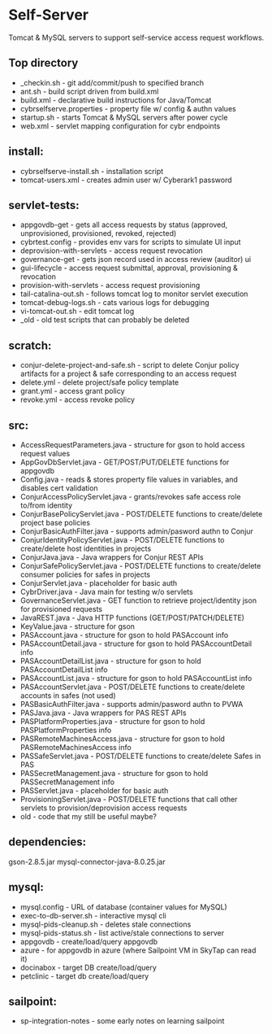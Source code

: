 # Self-Server

Tomcat & MySQL servers to support self-service access request workflows.

## Top directory
 - _checkin.sh - git add/commit/push to specified branch
 - ant.sh - build script driven from build.xml
 - build.xml - declarative build instructions for Java/Tomcat
 - cybrselfserve.properties - property file w/ config & authn values
 - startup.sh - starts Tomcat & MySQL servers after power cycle
 - web.xml - servlet mapping configuration for cybr endpoints

## install:
 - cybrselfserve-install.sh - installation script
 - tomcat-users.xml - creates admin user w/ Cyberark1 password

## servlet-tests:
 - appgovdb-get - gets all access requests by status (approved, unprovisioned, provisioned, revoked, rejected)
 - cybrtest.config - provides env vars for scripts to simulate UI input
 - deprovision-with-servlets - access request revocation
 - governance-get - gets json record used in access review (auditor) ui
 - gui-lifecycle - access request submittal, approval, provisioning & revocation
 - provision-with-servlets - access request provisioning
 - tail-catalina-out.sh - follows tomcat log to monitor servlet execution
 - tomcat-debug-logs.sh - cats various logs for debugging
 - vi-tomcat-out.sh - edit tomcat log
 - _old - old test scripts that can probably be deleted

## scratch:
 - conjur-delete-project-and-safe.sh - script to delete Conjur policy artifacts for a project & safe corresponding to an access request
 - delete.yml - delete project/safe policy template
 - grant.yml - access grant policy
 - revoke.yml - access revoke policy

## src:
 - AccessRequestParameters.java - structure for gson to hold access request values
 - AppGovDbServlet.java - GET/POST/PUT/DELETE functions for appgovdb
 - Config.java - reads & stores property file values in variables, and disables cert validation
 - ConjurAccessPolicyServlet.java - grants/revokes safe access role to/from identity
 - ConjurBasePolicyServlet.java - POST/DELETE functions to create/delete project base policies
 - ConjurBasicAuthFilter.java - supports admin/pasword authn to Conjur
 - ConjurIdentityPolicyServlet.java - POST/DELETE functions to create/delete host identities in projects
 - ConjurJava.java - Java wrappers for Conjur REST APIs
 - ConjurSafePolicyServlet.java - POST/DELETE functions to create/delete consumer policies for safes in projects
 - ConjurServlet.java - placeholder for basic auth
 - CybrDriver.java - Java main for testing w/o servlets
 - GovernanceServlet.java - GET function to retrieve project/identity json for provisioned requests
 - JavaREST.java - Java HTTP functions (GET/POST/PATCH/DELETE)
 - KeyValue.java - structure for gson
 - PASAccount.java - structure for gson to hold PASAccount info
 - PASAccountDetail.java - structure for gson to hold PASAccountDetail info
 - PASAccountDetailList.java - structure for gson to hold PASAccountDetailList info
 - PASAccountList.java - structure for gson to hold PASAccountList info
 - PASAccountServlet.java - POST/DELETE functions to create/delete accounts in safes (not used)
 - PASBasicAuthFilter.java - supports admin/pasword authn to PVWA
 - PASJava.java - Java wrappers for PAS REST APIs
 - PASPlatformProperties.java - structure for gson to hold PASPlatformProperties info
 - PASRemoteMachinesAccess.java - structure for gson to hold PASRemoteMachinesAccess info
 - PASSafeServlet.java - POST/DELETE functions to create/delete Safes in PAS
 - PASSecretManagement.java - structure for gson to hold PASSecretManagement info
 - PASServlet.java - placeholder for basic auth
 - ProvisioningServlet.java - POST/DELETE functions that call other servlets to provision/deprovision access requests
 - old - code that my still be useful maybe?

## dependencies:
gson-2.8.5.jar
mysql-connector-java-8.0.25.jar

## mysql:
 - mysql.config - URL of database (container values for MySQL)
 - exec-to-db-server.sh - interactive mysql cli
 - mysql-pids-cleanup.sh - deletes stale connections
 - mysql-pids-status.sh - list active/stale connections to server
 - appgovdb - create/load/query appgovdb
 - azure - for appgovdb in azure (where Sailpoint VM in SkyTap can read it)
 - docinabox - target DB create/load/query
 - petclinic - target db create/load/query

## sailpoint:
 - sp-integration-notes - some early notes on learning sailpoint

